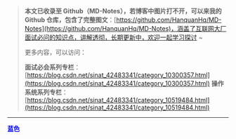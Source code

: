 > **本文已收录至 Github（MD-Notes），若博客中图片打不开，可以来我的 Github 仓库，包含了完整图文**：[https://github.com/HanquanHq/MD-Notes](https://github.com/HanquanHq/MD-Notes)，涵盖了互联网大厂面试必问的知识点，讲解透彻，长期更新中，欢迎一起学习探讨 ~
>
> 更多内容，可以访问：
>
> **面试必会系列专栏**：[https://blog.csdn.net/sinat_42483341/category_10300357.html](https://blog.csdn.net/sinat_42483341/category_10300357.html)
> **操作系统系列专栏**：[https://blog.csdn.net/sinat_42483341/category_10519484.html](https://blog.csdn.net/sinat_42483341/category_10519484.html)

---



<font color="blue">**蓝色**</font>
